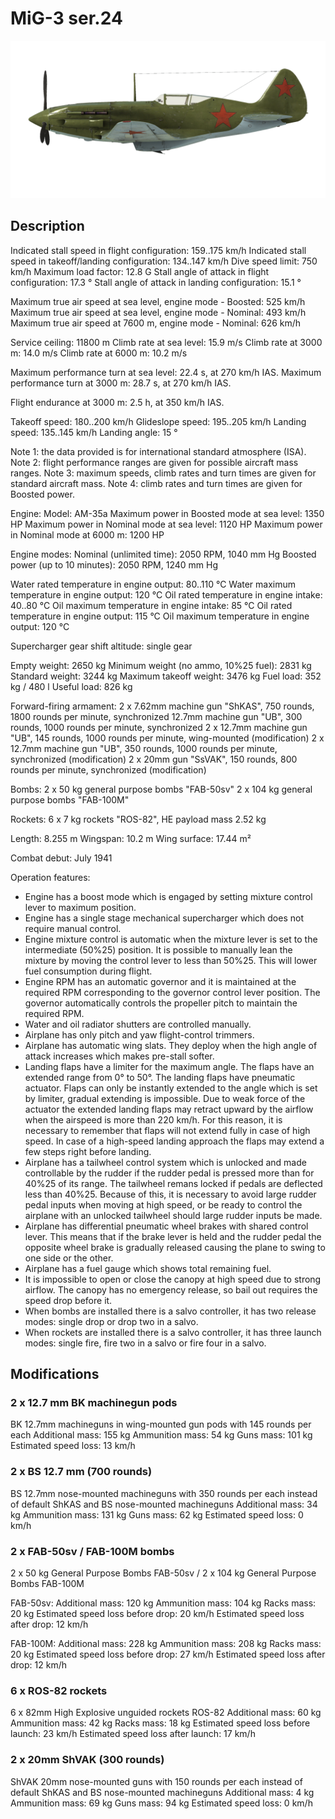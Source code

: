 # MiG-3 ser.24

![mig3s24](../images/mig3s24.png)

## Description

Indicated stall speed in flight configuration: 159..175 km/h
Indicated stall speed in takeoff/landing configuration: 134..147 km/h
Dive speed limit: 750 km/h
Maximum load factor: 12.8 G
Stall angle of attack in flight configuration: 17.3 °
Stall angle of attack in landing configuration: 15.1 °

Maximum true air speed at sea level, engine mode - Boosted: 525 km/h
Maximum true air speed at sea level, engine mode - Nominal: 493 km/h
Maximum true air speed at 7600 m, engine mode - Nominal: 626 km/h

Service ceiling: 11800 m
Climb rate at sea level: 15.9 m/s
Climb rate at 3000 m: 14.0 m/s
Climb rate at 6000 m: 10.2 m/s

Maximum performance turn at sea level: 22.4 s, at 270 km/h IAS.
Maximum performance turn at 3000 m: 28.7 s, at 270 km/h IAS.

Flight endurance at 3000 m: 2.5 h, at 350 km/h IAS.

Takeoff speed: 180..200 km/h
Glideslope speed: 195..205 km/h
Landing speed: 135..145 km/h
Landing angle: 15 °

Note 1: the data provided is for international standard atmosphere (ISA).
Note 2: flight performance ranges are given for possible aircraft mass ranges.
Note 3: maximum speeds, climb rates and turn times are given for standard aircraft mass.
Note 4: climb rates and turn times are given for Boosted power.

Engine:
Model: AM-35a
Maximum power in Boosted mode at sea level: 1350 HP
Maximum power in Nominal mode at sea level: 1120 HP
Maximum power in Nominal mode at 6000 m: 1200 HP

Engine modes:
Nominal (unlimited time): 2050 RPM, 1040 mm Hg
Boosted power (up to 10 minutes): 2050 RPM, 1240 mm Hg

Water rated temperature in engine output: 80..110 °C
Water maximum temperature in engine output: 120 °C
Oil rated temperature in engine intake: 40..80 °C
Oil maximum temperature in engine intake: 85 °C
Oil rated temperature in engine output: 115 °C
Oil maximum temperature in engine output: 120 °C

Supercharger gear shift altitude: single gear

Empty weight: 2650 kg
Minimum weight (no ammo, 10%25 fuel): 2831 kg
Standard weight: 3244 kg
Maximum takeoff weight: 3476 kg
Fuel load: 352 kg / 480 l
Useful load: 826 kg

Forward-firing armament:
2 x 7.62mm machine gun "ShKAS", 750 rounds, 1800 rounds per minute, synchronized
12.7mm machine gun "UB", 300 rounds, 1000 rounds per minute, synchronized
2 x 12.7mm machine gun "UB", 145 rounds, 1000 rounds per minute, wing-mounted (modification)
2 x 12.7mm machine gun "UB", 350 rounds, 1000 rounds per minute, synchronized (modification)
2 x 20mm gun "SsVAK", 150 rounds, 800 rounds per minute, synchronized (modification)

Bombs:
2 x 50 kg general purpose bombs "FAB-50sv"
2 x 104 kg general purpose bombs "FAB-100M"

Rockets:
6 x 7 kg rockets "ROS-82", HE payload mass 2.52 kg

Length: 8.255 m
Wingspan: 10.2 m
Wing surface: 17.44 m²

Combat debut: July 1941

Operation features:
- Engine has a boost mode which is engaged by setting mixture control lever to maximum position.
- Engine has a single stage mechanical supercharger which does not require manual control.
- Engine mixture control is automatic when the mixture lever is set to the intermediate (50%25) position. It is possible to manually lean the mixture by moving the control lever to less than 50%25. This will lower fuel consumption during flight.
- Engine RPM has an automatic governor and it is maintained at the required RPM corresponding to the governor control lever position. The governor automatically controls the propeller pitch to maintain the required RPM.
- Water and oil radiator shutters are controlled manually.
- Airplane has only pitch and yaw flight-control trimmers.
- Airplane has automatic wing slats. They deploy when the high angle of attack increases which makes pre-stall softer.
- Landing flaps have a limiter for the maximum angle. The flaps have an extended range from 0° to 50°. The landing flaps have pneumatic actuator. Flaps can only be instantly extended to the angle which is set by limiter, gradual extending is impossible. Due to weak force of the actuator the extended landing flaps may retract upward by the airflow when the airspeed is more than 220 km/h. For this reason, it is necessary to remember that flaps will not extend fully in case of high speed. In case of a high-speed landing approach the flaps may extend a few steps right before landing.
- Airplane has a tailwheel control system which is unlocked and made controllable by the rudder if the rudder pedal is pressed more than for 40%25 of its range. The tailwheel remans locked if pedals are deflected less than 40%25. Because of this, it is necessary to avoid large rudder pedal inputs when moving at high speed, or be ready to control the airplane with an unlocked tailwheel should large rudder inputs be made.
- Airplane has differential pneumatic wheel brakes with shared control lever. This means that if the brake lever is held and the rudder pedal the opposite wheel brake is gradually released causing the plane to swing to one side or the other.
- Airplane has a fuel gauge which shows total remaining fuel.
- It is impossible to open or close the canopy at high speed due to strong airflow. The canopy has no emergency release, so bail out requires the speed drop before it.
- When bombs are installed there is a salvo controller, it has two release modes: single drop or drop two in a salvo.
- When rockets are installed there is a salvo controller, it has three launch modes: single fire, fire two in a salvo or fire four in a salvo.

## Modifications


### 2 x 12.7 mm BK machinegun pods

BK 12.7mm machineguns in wing-mounted gun pods with 145 rounds per each
Additional mass: 155 kg
Ammunition mass: 54 kg
Guns mass: 101 kg
Estimated speed loss: 13 km/h

### 2 x BS 12.7 mm (700 rounds)

BS 12.7mm nose-mounted machineguns with 350 rounds per each instead of default ShKAS and BS nose-mounted machineguns
Additional mass: 34 kg
Ammunition mass: 131 kg
Guns mass: 62 kg
Estimated speed loss: 0 km/h

### 2 x FAB-50sv / FAB-100M bombs

2 x 50 kg General Purpose Bombs FAB-50sv / 2 x 104 kg General Purpose Bombs FAB-100M

FAB-50sv:
Additional mass: 120 kg
Ammunition mass: 104 kg
Racks mass: 20 kg
Estimated speed loss before drop: 20 km/h
Estimated speed loss after drop: 12 km/h

FAB-100M:
Additional mass: 228 kg
Ammunition mass: 208 kg
Racks mass: 20 kg
Estimated speed loss before drop: 27 km/h
Estimated speed loss after drop: 12 km/h﻿

### 6 x ROS-82 rockets

6 x 82mm High Explosive unguided rockets ROS-82
Additional mass: 60 kg
Ammunition mass: 42 kg
Racks mass: 18 kg
Estimated speed loss before launch: 23 km/h
Estimated speed loss after launch: 17 km/h

### 2 x 20mm ShVAK (300 rounds)

ShVAK 20mm nose-mounted guns with 150 rounds per each instead of default ShKAS and BS nose-mounted machineguns
Additional mass: 4 kg
Ammunition mass: 69 kg
Guns mass: 94 kg
Estimated speed loss: 0 km/h